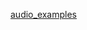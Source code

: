 [audio_examples](https://drive.google.com/drive/folders/1hccYdJ9mCrR5vK6UqnaBVSC8aK5EzAEV?usp=sharing)
